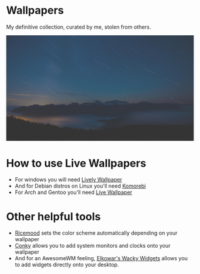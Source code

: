 # Wallpapers

My definitive collection, curated by me, stolen from others.

![image](https://raw.githubusercontent.com/Blu3Jive001/Wallpapers/master/Nature/Landscapes/unknown/Night%20in%20the%20mountains.jpeg)

# How to use Live Wallpapers

+ For windows you will need [Lively Wallpaper](https://rocksdanister.github.io/lively/)
+ And for Debian distros on Linux you'll need [Komorebi](https://github.com/cheesecakeufo/komorebi)
+ For Arch and Gentoo you'll need [Live Wallpaper](https://archlinux.org/packages/community/x86_64/livewallpaper/)

# Other helpful tools

+ [Ricemood](https://github.com/fhadiel/ricemood) sets the color scheme automatically depending on your wallpaper
+ [Conky](https://github.com/brndnmtthws/conky) allows you to add system monitors and clocks onto your wallpaper
+ And for an AwesomeWM feeling, [Elkowar's Wacky Widgets](https://github.com/elkowar/eww) allows you to add widgets directly onto your desktop.
